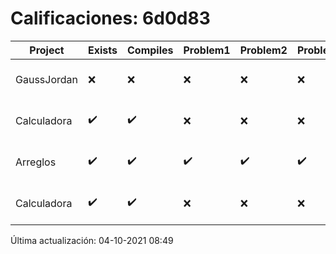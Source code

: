# Calificaciones: 6d0d83
|Project|Exists|Compiles|Problem1|Problem2|Problem3|Extra|CommitHash|CommitDate|CheckDate|Comments|DueDate|Grade|
|-|-|-|-|-|-|-|-|-|-|-|-|-|
|GaussJordan|❌|❌|❌|❌|❌|❌|NA|NA|04-10-2021 08:49:55|No se encontró el archivo en PracticasComputacionI/GaussJordan/GaussJordan.cpp|01-10-2021 21:00:00|5.0|
|Calculadora|✔️|✔️|❌|❌|❌|✔️|6e9bc66ccf8ee58d184c36e9971564756d0cebee|24-09-2021 18:00:14|24-09-2021 19:40:23|Revisa la operación suma-No implementaste operaciones con números flotantes-Revisa la operación división|17-09-2021 21:00:00|5.0|
|Arreglos|✔️|✔️|✔️|✔️|✔️|✔️|6e9bc66ccf8ee58d184c36e9971564756d0cebee|24-09-2021 18:00:14|24-09-2021 19:41:06|nan|24-09-2021 21:00:00|10.0|
|Calculadora|✔️|✔️|❌|❌|❌|✔️|4c1dd7cf8bbae24fc639e248af706a390ab5cb9c|15-09-2021 18:41:12|15-09-2021 19:03:53|Revisa la operación suma-No implementaste operaciones con números flotantes-Revisa la operación división|17-09-2021 21:00:00|7.333333333333333|

Última actualización: 04-10-2021 08:49